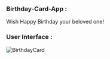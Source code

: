 ### Birthday-Card-App :

Wish Happy Birthday your beloved one!

### User Interface :

![BirthdayCard](https://user-images.githubusercontent.com/36065206/96285467-a3402f80-0ffc-11eb-81f0-b1730a3a7d57.png)
